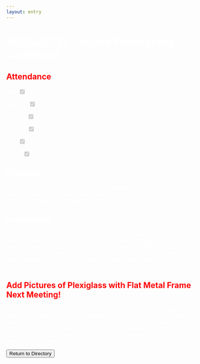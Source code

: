 ```yaml
---
layout: entry
---
```

<h1> <span style="color:white">09/08/2022 - Intake Prototyping Continued</span> </h1>

<h2 class="attendance"> <span style="color:red"> Attendance</span> </h2>

<p> </p>

<label class="container" style="color:white">Alex
  <input type="checkbox" disabled checked="checked">
  <span class="checkmark"></span>
</label>

<label class="container" style="color:white">Brayden
  <input type="checkbox" disabled checked="checked">
  <span class="checkmark"></span>
</label>

<label class="container" style="color:white">Malachi
  <input type="checkbox" disabled checked="checked">
  <span class="checkmark"></span>
</label>

<label class="container" style="color:white">Michael
  <input type="checkbox" disabled checked="checked">
  <span class="checkmark"></span>
</label>

<label class="container" style="color:white">Tate
  <input type="checkbox" disabled checked="checked">
  <span class="checkmark"></span>
</label>

<label class="container" style="color:white">Taven
  <input type="checkbox" disabled checked="checked">
  <span class="checkmark"></span>
</label>
<h2 style="color:white">Planning:</h2>
<p style="color:white">Today during robotics we are planning on getting some sort of intake prototype put together now that we have our base together. We are going to try to use a piece of curved plexiglass.</p>
<h2 style="color:white">Prototyping:</h2>
<p style="color:white">Our first issue we had to tackle today was trying to find a way to bend the plexiglass and keep it in a specific shape. We found a piece of plexiglass that was used last season by Alex's Previous team. We drilled holes into 6 spots on the plexiglass and screwed it into 2 long pieces of flat steel. This allows us to bend the plexiglass and the steel keeps it from going back to it's flat position.</p>

<h2 style="color:red">Add Pictures of Plexiglass with Flat Metal Frame Next Meeting!</h2>

<p style="color:white">Our second task was to find a way to attach the plexiglass to the base. At first, we tried screwing into 3-inch standoffs. This looked good on paper until we got it together and realized the disks couldn't fit in between the 2 standoffs. we tried a c-channel, zipties, and small metal supports and still couldn't figure it out today. We will coninue trying to solve this when we return at next weeks meeting</p>

<!-- Place This Redirect Button Underneath all other text and images on page-->
<a href="https://robotics.oavr.net/Directory">
<button class="return" type="button">Return to Directory</button>
</a>